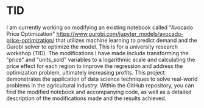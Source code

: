 # TID
I am currently working on modifying an existing notebook called "Avocado Price Optimization" https://www.gurobi.com/jupyter_models/avocado-price-optimization/  that utilizes machine learning to predict demand and the Gurobi solver to optimize the model. This is for a university research workshop (TID). The modifications I have made include transforming the "price" and "units_sold" variables to a logarithmic scale and calculating the price effect for each region to improve the regression and address the optimization problem, ultimately increasing profits. This project demonstrates the application of data science techniques to solve real-world problems in the agricultural industry. Within the GitHub repository, you can find the modified notebook and accompanying code, as well as a detailed description of the modifications made and the results achieved.

